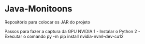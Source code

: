# Java-Monitoons
Repositório para colocar os JAR do projeto 

Passos para fazer a captura da GPU NVIDIA
1 - Instalar o Python
2 - Executar o comando py -m pip install nvidia-nvml-dev-cu12

